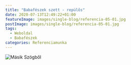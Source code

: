 ```yaml
---
title: "Babafészek szett - repülős"
date: 2020-07-13T12:49:22+01:00
featureImage: images/single-blog/referencia-05-01.jpg
postImage: images/single-blog/referencia-05-01.jpg
tags:
  - Weboldal
  - Babafészek
categories: Referenciamunka
---
```


![Másik Szögből](images/single-blog/referencia-05-02.jpg "Másik Szögből")
